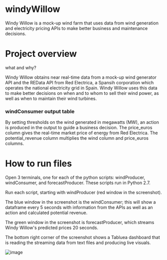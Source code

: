 # windyWillow
Windy Willow is a mock-up wind farm that uses data from wind generation and electricity pricing APIs to make better business and maintenance decisions. 

# Project overview
what and why?

Windy Willow obtains near real-time data from a mock-up wind generator API and the REData API from Red Electrica, a Spansih corporation which operates the national electricity grid in Spain. Windy Willow uses this data to make better decisions on when and to whom to sell their wind power, as well as when to maintain their wind turbines. 

### windConsumer output table 
By setting thresholds on the wind generated in megawatts (MW), an action is produced in the output to guide a business decision. The price_euros column gives the real-time market price of energy from Red Electrica. The potential_revenue column multiplies the wind column and price_euros columns. 

# How to run files 

Open 3 terminals, one for each of the python scripts: windProducer, windConsumer, and forecastProducer. These scripts run in Python 2.7. 

Run each script, starting with windProducer (red window in the screenshot).

The blue window in the screenshot is the windConsumer; this will show a dataframe every 5 seconds with information from the APIs as well as an action and calculated potential revenue.  

The green window in the screenshot is forecastProducer, which streams Windy Willow's predicted prices 20 seconds.  

The bottom right corner of the screenshot shows a Tabluea dashboard that is reading the streaming data from text files and producing live visuals.  

![image](https://user-images.githubusercontent.com/65284472/103562042-ba374500-4eba-11eb-830a-9e19f405f903.png)


